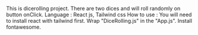 This is dicerolling project. There are two dices and will roll randomly on button onClick.
Language : React js, Tailwind css
How to use : You will need to install react with tailwind first. 
Wrap "DiceRolling.js" in the "App.js".
Install fontawesome.
